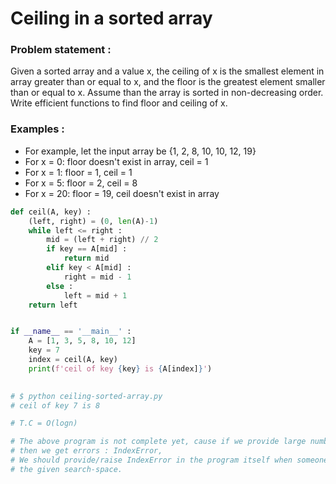 # Ceiling in a sorted array 
### Problem statement :
 Given a sorted array and a value x, the ceiling of x is the smallest element in array greater than or equal to x, 
 and the floor is the greatest element smaller than or equal to x. Assume than the array is sorted in non-decreasing order. 
 Write efficient functions to find floor and ceiling of x.
 
### Examples : 
- For example, let the input array be {1, 2, 8, 10, 10, 12, 19}
- For x = 0:    floor doesn't exist in array,  ceil  = 1
- For x = 1:    floor  = 1,  ceil  = 1
- For x = 5:    floor  = 2,  ceil  = 8
- For x = 20:   floor  = 19,  ceil doesn't exist in array
``` python
def ceil(A, key) :
    (left, right) = (0, len(A)-1) 
    while left <= right :
        mid = (left + right) // 2
        if key == A[mid] :
            return mid
        elif key < A[mid] :
            right = mid - 1
        else :
            left = mid + 1
    return left


if __name__ == '__main__' :
    A = [1, 3, 5, 8, 10, 12]
    key = 7
    index = ceil(A, key)
    print(f'ceil of key {key} is {A[index]}')
   

# $ python ceiling-sorted-array.py 
# ceil of key 7 is 8

# T.C = O(logn)

# The above program is not complete yet, cause if we provide large number of value as a key, 
# then we get errors : IndexError,
# We should provide/raise IndexError in the program itself when someone provides higher value to search in
# the given search-space.
```
